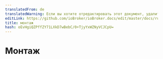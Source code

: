 ```yaml
---
translatedFrom: de
translatedWarning: Если вы хотите отредактировать этот документ, удалите поле «translatedFrom», в противном случае этот документ будет снова автоматически переведен
editLink: https://github.com/ioBroker/ioBroker.docs/edit/master/docs/ru/faq/_020_installation/README.md
title: монтаж
hash: oEvHgiQZPffZY71LXkD7wBebC/0+TjyYxWZNyVCJCpU=
---
```

# Монтаж
